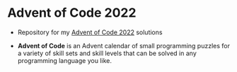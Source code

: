 # Advent of Code 2022
* Repository for my [Advent of Code 2022](https://adventofcode.com/2022/) solutions

* **Advent of Code** is an Advent calendar of small programming puzzles for a variety of skill sets and skill levels that can be solved in any programming language you like.